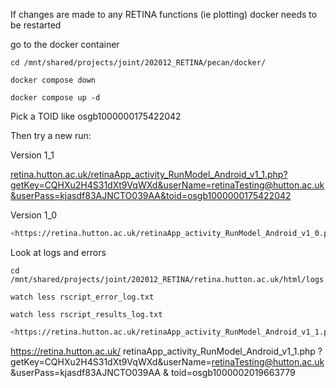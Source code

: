 If changes are made to any RETINA functions (ie plotting) docker needs to be restarted

go to the docker container

`cd /mnt/shared/projects/joint/202012_RETINA/pecan/docker/`

`docker compose down`

`docker compose up -d`

Pick a TOID like osgb1000000175422042

Then try a new run:

Version 1_1

[retina.hutton.ac.uk/retinaApp_activity_RunModel_Android_v1_1.php?getKey=CQHXu2H4S31dXt9VqWXd&userName=retinaTesting@hutton.ac.uk&userPass=kjasdf83AJNCTO039AA&toid=osgb1000000175422042](https://retina.hutton.ac.uk/retinaApp_activity_RunModel_Android_v1_1.php?getKey=CQHXu2H4S31dXt9VqWXd&userName=retinaTesting@hutton.ac.uk&userPass=kjasdf83AJNCTO039AA&toid=osgb1000000175422042)

Version 1_0

```bash
<https://retina.hutton.ac.uk/retinaApp_activity_RunModel_Android_v1_0.php?getKey=CQHXu2H4S31dXt9VqWXd&userName=retinaTesting@hutton.ac.uk&userPass=kjasdf83AJNCTO039AA&toid=osgb1000000175422042>
```



Look at logs and errors

`cd /mnt/shared/projects/joint/202012_RETINA/retina.hutton.ac.uk/html/logs`

`watch less rscript_error_log.txt`

`watch less rscript_results_log.txt`

```bash
<https://retina.hutton.ac.uk/retinaApp_activity_RunModel_Android_v1_1.php?getKey=CQHXu2H4S31dXt9VqWXd&userName=retinaTesting@hutton.ac.uk&userPass=kjasdf83AJNCTO039AA&toid=osgb1000002019663779>
```

https://retina.hutton.ac.uk/
retinaApp_activity_RunModel_Android_v1_1.php
?getKey=CQHXu2H4S31dXt9VqWXd&userName=retinaTesting@hutton.ac.uk&userPass=kjasdf83AJNCTO039AA
&
toid=osgb1000002019663779